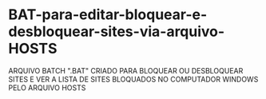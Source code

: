 # BAT-para-editar-bloquear-e-desbloquear-sites-via-arquivo-HOSTS

ARQUIVO BATCH ".BAT" CRIADO PARA BLOQUEAR OU DESBLOQUEAR SITES E VER A LISTA DE SITES BLOQUADOS NO COMPUTADOR WINDOWS PELO ARQUIVO HOSTS
